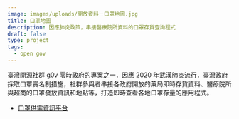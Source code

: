 ```yaml
---
image: images/uploads/開放資料－口罩地圖.jpg
title: 口罩地圖
description: 因應肺炎政策，串接醫療院所資料的口罩存貨查詢程式
draft: false
type: project
tags:
  - open gov
---
```

臺灣開源社群 g0v 零時政府的專案之一，因應 2020 年武漢肺炎流行，臺灣政府採取口罩實名制措施，社群參與者串接各政府開放的藥局即時存貨資料、醫療院所與超商的口罩發放資訊和地點等，打造即時查看各地口罩存量的應用程式。

- [口罩供需資訊平台](https://g0v.hackmd.io/@kiang/mask-info)